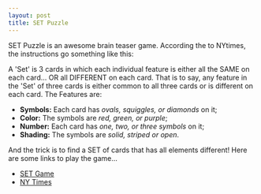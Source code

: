```yaml
---
layout: post
title: SET Puzzle
---
```


SET Puzzle is an awesome brain teaser game. According the to NYtimes, the instructions go something like this:

A 'Set' is 3 cards in which each individual feature is either all the SAME on each card... OR all DIFFERENT on each card. That is to say, any feature in the 'Set' of three cards is either common to all three cards or is different on each card. The Features are:

- **Symbols:** Each card has _ovals, squiggles, or diamonds_ on it;
- **Color:** The symbols are _red, green, or purple_;
- **Number:** Each card has _one, two, or three symbols_ on it;
- **Shading:** The symbols are _solid, striped or open_.

And the trick is to find a SET of cards that has all elements different! Here are some links to play the game...

- [SET Game](http://www.setgame.com/)
- [NY Times](http://www.nytimes.com/ref/crosswords/setpuzzle.html)
